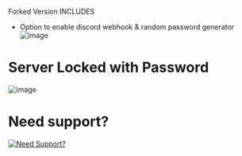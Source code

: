 Forked Version INCLUDES
- Option to enable discord webhook & random password generator 
![image](https://i.imgur.com/tdcdPTT.png)


# Server Locked with Password
![image](https://user-images.githubusercontent.com/71755882/209230620-285de4fd-9175-465f-91c5-87d76557feff.png)


# Need support?
[![Need Support?](https://user-images.githubusercontent.com/86536434/147299047-73691b78-2690-4786-b58b-27d24e48a0d2.png)](https://discord.gg/Z9Mxu72zZ6)
